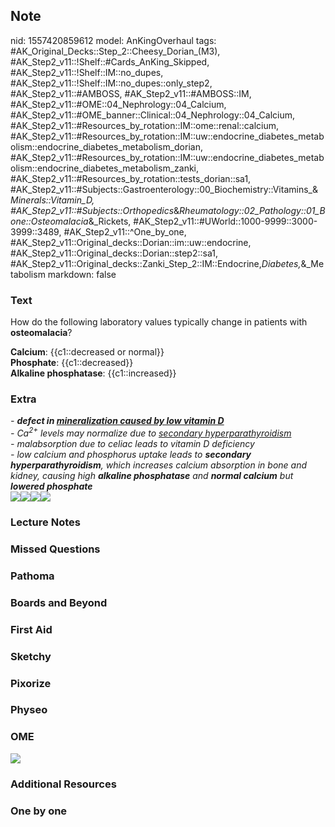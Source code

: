 ## Note
nid: 1557420859612
model: AnKingOverhaul
tags: #AK_Original_Decks::Step_2::Cheesy_Dorian_(M3), #AK_Step2_v11::!Shelf::#Cards_AnKing_Skipped, #AK_Step2_v11::!Shelf::IM::no_dupes, #AK_Step2_v11::!Shelf::IM::no_dupes::only_step2, #AK_Step2_v11::#AMBOSS, #AK_Step2_v11::#AMBOSS::IM, #AK_Step2_v11::#OME::04_Nephrology::04_Calcium, #AK_Step2_v11::#OME_banner::Clinical::04_Nephrology::04_Calcium, #AK_Step2_v11::#Resources_by_rotation::IM::ome::renal::calcium, #AK_Step2_v11::#Resources_by_rotation::IM::uw::endocrine_diabetes_metabolism::endocrine_diabetes_metabolism_dorian, #AK_Step2_v11::#Resources_by_rotation::IM::uw::endocrine_diabetes_metabolism::endocrine_diabetes_metabolism_zanki, #AK_Step2_v11::#Resources_by_rotation::tests_dorian::sa1, #AK_Step2_v11::#Subjects::Gastroenterology::00_Biochemistry::Vitamins_&_Minerals::Vitamin_D, #AK_Step2_v11::#Subjects::Orthopedics_&_Rheumatology::02_Pathology::01_Bone::Osteomalacia_&_Rickets, #AK_Step2_v11::#UWorld::1000-9999::3000-3999::3489, #AK_Step2_v11::^One_by_one, #AK_Step2_v11::Original_decks::Dorian::im::uw::endocrine, #AK_Step2_v11::Original_decks::Dorian::step2::sa1, #AK_Step2_v11::Original_decks::Zanki_Step_2::IM::Endocrine,_Diabetes,_&_Metabolism
markdown: false

### Text
How do the following laboratory values typically change in patients
with <b>osteomalacia</b>?
<div>
  <b>Calcium</b>: {{c1::decreased or normal}}
</div>
<div>
  <b>Phosphate</b>: {{c1::decreased}}
</div>
<div>
  <b>Alkaline phosphatase</b>: {{c1::increased}}
</div>

### Extra
<div>
  <div>
    <i>- <b>defect in <u>mineralization caused by low vitamin
    D</u></b></i>
  </div>
  <div>
    <i>- Ca<sup>2+</sup> levels may normalize due to <u>secondary
    hyperparathyroidism</u></i>
    <div>
      <div>
        <i>- malabsorption due to celiac leads to vitamin D
        deficiency</i>
      </div>
      <div>
        <i>- low calcium and phosphorus uptake leads to
        <b>secondary hyperparathyroidism</b>, which increases
        calcium absorption in bone and kidney, causing high
        <b>alkaline phosphatase</b> and <b>normal calcium</b> but
        <b>lowered phosphate</b></i>
      </div>
    </div>
  </div>
  <div></div>
  <div>
    <img src="paste-1964397782106113.jpg"><img src=
    "paste-1954622436540417.jpg"><img src="OM.png"><i><img src=
    "paste-1969483023384577.jpg"></i>
  </div>
</div>

### Lecture Notes


### Missed Questions


### Pathoma


### Boards and Beyond


### First Aid


### Sketchy


### Pixorize


### Physeo


### OME
<div class="ome-widget">
  <a href=
  "https://onlinemeded.org/spa/nephrology/calcium/acquire?ref=anki">
  <img src="_OME_AnkiFlashcards_Lesson_1.png"></a>
</div>

### Additional Resources


### One by one

